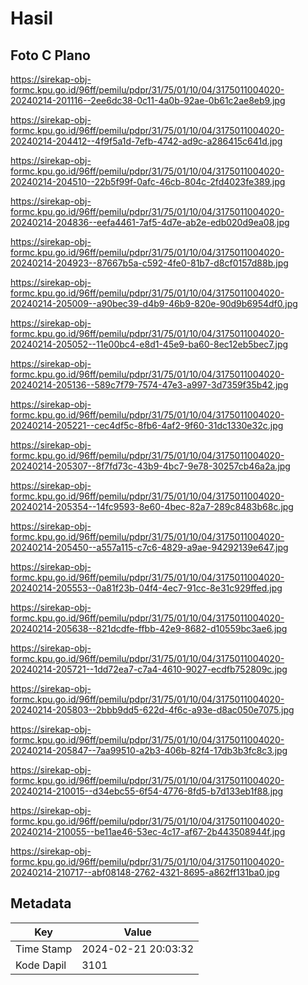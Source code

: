 # Hasil

## Foto C Plano

https://sirekap-obj-formc.kpu.go.id/96ff/pemilu/pdpr/31/75/01/10/04/3175011004020-20240214-201116--2ee6dc38-0c11-4a0b-92ae-0b61c2ae8eb9.jpg

https://sirekap-obj-formc.kpu.go.id/96ff/pemilu/pdpr/31/75/01/10/04/3175011004020-20240214-204412--4f9f5a1d-7efb-4742-ad9c-a286415c641d.jpg

https://sirekap-obj-formc.kpu.go.id/96ff/pemilu/pdpr/31/75/01/10/04/3175011004020-20240214-204510--22b5f99f-0afc-46cb-804c-2fd4023fe389.jpg

https://sirekap-obj-formc.kpu.go.id/96ff/pemilu/pdpr/31/75/01/10/04/3175011004020-20240214-204836--eefa4461-7af5-4d7e-ab2e-edb020d9ea08.jpg

https://sirekap-obj-formc.kpu.go.id/96ff/pemilu/pdpr/31/75/01/10/04/3175011004020-20240214-204923--87667b5a-c592-4fe0-81b7-d8cf0157d88b.jpg

https://sirekap-obj-formc.kpu.go.id/96ff/pemilu/pdpr/31/75/01/10/04/3175011004020-20240214-205009--a90bec39-d4b9-46b9-820e-90d9b6954df0.jpg

https://sirekap-obj-formc.kpu.go.id/96ff/pemilu/pdpr/31/75/01/10/04/3175011004020-20240214-205052--11e00bc4-e8d1-45e9-ba60-8ec12eb5bec7.jpg

https://sirekap-obj-formc.kpu.go.id/96ff/pemilu/pdpr/31/75/01/10/04/3175011004020-20240214-205136--589c7f79-7574-47e3-a997-3d7359f35b42.jpg

https://sirekap-obj-formc.kpu.go.id/96ff/pemilu/pdpr/31/75/01/10/04/3175011004020-20240214-205221--cec4df5c-8fb6-4af2-9f60-31dc1330e32c.jpg

https://sirekap-obj-formc.kpu.go.id/96ff/pemilu/pdpr/31/75/01/10/04/3175011004020-20240214-205307--8f7fd73c-43b9-4bc7-9e78-30257cb46a2a.jpg

https://sirekap-obj-formc.kpu.go.id/96ff/pemilu/pdpr/31/75/01/10/04/3175011004020-20240214-205354--14fc9593-8e60-4bec-82a7-289c8483b68c.jpg

https://sirekap-obj-formc.kpu.go.id/96ff/pemilu/pdpr/31/75/01/10/04/3175011004020-20240214-205450--a557a115-c7c6-4829-a9ae-94292139e647.jpg

https://sirekap-obj-formc.kpu.go.id/96ff/pemilu/pdpr/31/75/01/10/04/3175011004020-20240214-205553--0a81f23b-04f4-4ec7-91cc-8e31c929ffed.jpg

https://sirekap-obj-formc.kpu.go.id/96ff/pemilu/pdpr/31/75/01/10/04/3175011004020-20240214-205638--821dcdfe-ffbb-42e9-8682-d10559bc3ae6.jpg

https://sirekap-obj-formc.kpu.go.id/96ff/pemilu/pdpr/31/75/01/10/04/3175011004020-20240214-205721--1dd72ea7-c7a4-4610-9027-ecdfb752809c.jpg

https://sirekap-obj-formc.kpu.go.id/96ff/pemilu/pdpr/31/75/01/10/04/3175011004020-20240214-205803--2bbb9dd5-622d-4f6c-a93e-d8ac050e7075.jpg

https://sirekap-obj-formc.kpu.go.id/96ff/pemilu/pdpr/31/75/01/10/04/3175011004020-20240214-205847--7aa99510-a2b3-406b-82f4-17db3b3fc8c3.jpg

https://sirekap-obj-formc.kpu.go.id/96ff/pemilu/pdpr/31/75/01/10/04/3175011004020-20240214-210015--d34ebc55-6f54-4776-8fd5-b7d133eb1f88.jpg

https://sirekap-obj-formc.kpu.go.id/96ff/pemilu/pdpr/31/75/01/10/04/3175011004020-20240214-210055--be11ae46-53ec-4c17-af67-2b443508944f.jpg

https://sirekap-obj-formc.kpu.go.id/96ff/pemilu/pdpr/31/75/01/10/04/3175011004020-20240214-210717--abf08148-2762-4321-8695-a862ff131ba0.jpg


## Metadata

| Key        | Value               |
| ---------- | ------------------- |
| Time Stamp | 2024-02-21 20:03:32 |
| Kode Dapil | 3101                |



